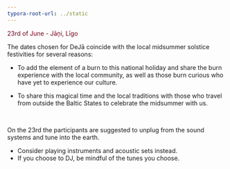 ```yaml
---
typora-root-url: ../static
---
```



 <span style="color:#77011e;">23rd of June - Jāņi, Līgo</span>

The dates chosen for DeJā coincide with the local midsummer solstice festivities for several reasons:

- To add the element of a burn to this national holiday and share the burn experience with the local community, as well as those burn curious who have yet to experience our culture.

- To share this magical time and the local traditions with those who travel from outside the Baltic States to celebrate the midsummer with us. 

  ​

On the 23rd the participants are suggested to unplug from the sound systems and tune into the earth.

- Consider playing instruments and acoustic sets instead.
- If you choose to DJ, be mindful of the tunes you choose. 



